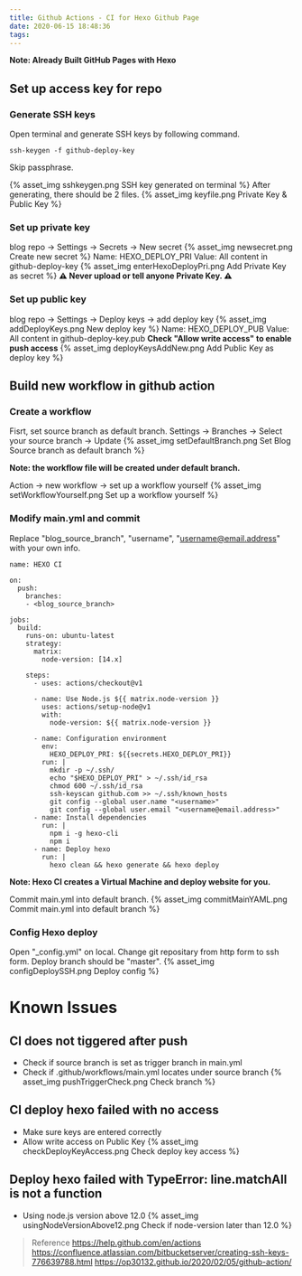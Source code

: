 ```yaml
---
title: Github Actions - CI for Hexo Github Page
date: 2020-06-15 18:48:36
tags:
---
```


**Note: Already Built GitHub Pages with Hexo**

## Set up access key for repo

### Generate SSH keys
Open terminal and generate SSH keys by following command.
```
ssh-keygen -f github-deploy-key
```
Skip passphrase.

<!-- more -->

{% asset_img sshkeygen.png SSH key generated on terminal %}
After generating, there should be 2 files.
{% asset_img keyfile.png Private Key & Public Key %}

### Set up private key
blog repo → Settings → Secrets → New secret
{% asset_img newsecret.png Create new secret %}
Name: HEXO_DEPLOY_PRI
Value: All content in github-deploy-key
{% asset_img enterHexoDeployPri.png Add Private Key as secret %}
**⚠ Never upload or tell anyone Private Key. ⚠**

### Set up public key
blog repo → Settings → Deploy keys → add deploy key
{% asset_img addDeployKeys.png New deploy key %}
Name: HEXO_DEPLOY_PUB
Value: All content in github-deploy-key.pub
**Check "Allow write access" to enable push access**
{% asset_img deployKeysAddNew.png Add Public Key as deploy key %}

## Build new workflow in github action

### Create a workflow
Fisrt, set source branch as default branch.
Settings -> Branches -> Select your source branch -> Update
{% asset_img setDefaultBranch.png Set Blog Source branch as default branch %}

**Note: the workflow file will be created under default branch.**

Action ->  new workflow -> set up a workflow yourself
{% asset_img setWorkflowYourself.png Set up a workflow yourself %}

### Modify main.yml and commit

Replace "blog_source_branch", "username", "username@email.address" with your own info.
```
name: HEXO CI

on:
  push:
    branches:
    - <blog_source_branch>

jobs:
  build:
    runs-on: ubuntu-latest
    strategy:
      matrix:
        node-version: [14.x]

    steps:
      - uses: actions/checkout@v1

      - name: Use Node.js ${{ matrix.node-version }}
        uses: actions/setup-node@v1
        with:
          node-version: ${{ matrix.node-version }}

      - name: Configuration environment
        env:
          HEXO_DEPLOY_PRI: ${{secrets.HEXO_DEPLOY_PRI}}
        run: |
          mkdir -p ~/.ssh/
          echo "$HEXO_DEPLOY_PRI" > ~/.ssh/id_rsa
          chmod 600 ~/.ssh/id_rsa
          ssh-keyscan github.com >> ~/.ssh/known_hosts
          git config --global user.name "<username>"
          git config --global user.email "<username@email.address>"
      - name: Install dependencies
        run: |
          npm i -g hexo-cli
          npm i
      - name: Deploy hexo
        run: |
          hexo clean && hexo generate && hexo deploy
```
**Note: Hexo CI creates a Virtual Machine and deploy website for you.**

Commit main.yml into default branch.
{% asset_img commitMainYAML.png Commit main.yml into default branch %}

### Config Hexo deploy
Open "_config.yml" on local.
Change git repositary from http form to ssh form.
Deploy branch should be "master".
{% asset_img configDeploySSH.png Deploy config %}

# Known Issues

## CI does not tiggered after push

* Check if source branch is set as trigger branch in main.yml
* Check if .github/workflows/main.yml locates under source branch
{% asset_img pushTriggerCheck.png Check branch %}

## CI deploy hexo failed with no access

* Make sure keys are entered correctly
* Allow write access on Public Key
{% asset_img checkDeployKeyAccess.png Check deploy key access %}

## Deploy hexo failed with TypeError: line.matchAll is not a function

* Using node.js version above 12.0
{% asset_img usingNodeVersionAbove12.png Check if node-version later than 12.0 %}

> Reference
> https://help.github.com/en/actions
> https://confluence.atlassian.com/bitbucketserver/creating-ssh-keys-776639788.html
> https://op30132.github.io/2020/02/05/github-action/
